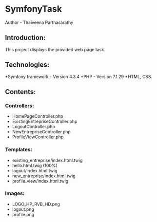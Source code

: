# SymfonyTask

Author - Thaiveena Parthasarathy

## Introduction:
  This project displays the provided web page task.
  
## Technologies:

*Symfony framework - Version 4.3.4
*PHP - Version 7.1.29
*HTML, CSS.

## Contents:

### Controllers:
* HomePageController.php
* ExistingEntrepriseController.php
* LogoutController.php
* NewEntrepriseController.php
* ProfileViewController.php

### Templates:
* existing_entreprise/index.html.twig
* hello.html.twig (100%)
* logout/index.html.twig
* new_entreprise/index.html.twig
* profile_view/index.html.twig

### Images:
* LOGO_HP_RVB_HD.png
* logout.png
* profile.png





